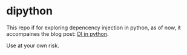 # dipython

This repo if for exploring depencency injection in python, as of now, it
accompaines the blog post: [DI in
python](https://self.paudirac.com/blog/di-in-python/).

Use at your own risk.
